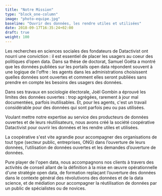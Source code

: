 ```yaml
---
title: "Notre Mission"
type: "block_one-column"
image: "photo-equipe.jpg"
baseline: "Ouvrir des données, les rendre utiles et utilisées"
date: 2018-09-17T16:35:24+02:00
draft: true
weight: 100
---
```


Les recherches en sciences sociales des fondateurs de Datactivist ont nourri une conviction : il est essentiel de placer les usagers au coeur des politiques d’open data. Dans sa thèse de doctorat, Samuel Goëta a montré que les données publiées sur les portails open data répondent souvent à une logique de l'offre : les agents dans les administrations choisissent quelles données sont ouvertes et comment elles seront publiées sans prendre en compte les besoins des usagers des données. 

Dans ses travaux en sociologie électorale, Joël Gombin a éprouvé les limites des données ouvertes : trop agrégées, rarement à jour mal documentées, parfois inutilisables. Et, pour les agents, c'est un travail considérable pour des données qui sont parfois peu ou pas utilisées.

Voulant mettre notre expertise au service des producteurs de données ouvertes et de leurs réutilisateurs, nous avons créé la société coopérative Datactivist pour ouvrir les données et les rendre utiles et utilisées.

La coopérative s'est vite agrandie pour accompagner des organisations de tout type (secteur public, entreprises, ONG) dans l’ouverture de leurs données, l’utilisation de données ouvertes et les demandes d’ouverture de données. 

Pure player de l'open data, nous accompagnons nos clients à travers des activités de conseil allant de la définition à la mise en œuvre opérationnelle d'une stratégie open data, de formation replaçant l’ouverture des données dans le contexte général des révolutivons des données et de la data science, et de médiation pour accompagner la réutilisation de données par un public de spécialistes ou de novices.